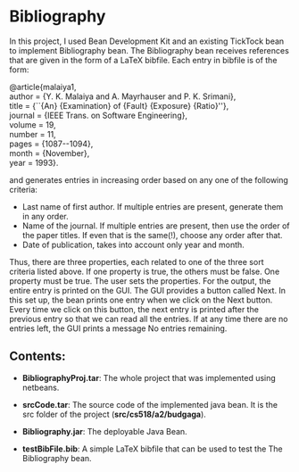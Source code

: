 # Bibliography
In this project,  I used Bean Development Kit and an existing TickTock bean to implement Bibliography bean. The Bibliography bean receives references that are given in the form of a LaTeX bibfile. Each entry in bibfile is of the form:  
  
@article{malaiya1,  
         author = {Y. K. Malaiya and A. Mayrhauser and P. K. Srimani},  
         title = {``{An} {Examination} of {Fault} {Exposure} {Ratio}''},  
         journal = {IEEE Trans. on Software Engineering},  
         volume = 19,  
         number = 11,  
         pages = {1087--1094},  
         month = {November},  
         year = 1993}.   
  
and generates entries in increasing order based on any one of the following criteria:  

- Last name of first author. If multiple entries are present, generate them in any order.
- Name of the journal. If multiple entries are present, then use the order of the paper titles. If even that is the same(!), choose any order after that.
- Date of publication, takes into account only year and month.

Thus, there are three properties, each related to one of the three sort criteria listed above. If one property is true, the others must be false. One property must be true. The user sets the properties. For the output, the entire entry is printed on the GUI. The GUI provides a button called Next. In this set up, the bean prints one entry when we click on the Next button. Every time we click on this button, the next entry is printed after the previous entry so that we can read all the entries. If at any time there are no entries left, the GUI prints a message No entries remaining.
  
  
## Contents:
  - **BibliographyProj.tar**: The whole project that was implemented  using netbeans.

  - **srcCode.tar**: The source code of the implemented java bean. It is the src folder of the project (**src/cs518/a2/budgaga**).

  - **Bibliography.jar**:  The deployable Java Bean.

  - **testBibFile.bib**: A simple LaTeX bibfile that can be used to test the The Bibliography bean.
	
